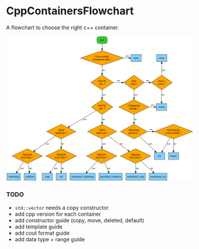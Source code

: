 # CppContainersFlowchart
A flowchart to choose the right c++ container.

![CppContainersFlowchart](flowchart.svg)

### TODO
- `std::vector` needs a copy constructor
- add cpp version for each container
- add constructor guide (copy, move, deleted, default)
- add template guide
- add cout format guide
- add data type + range guide
